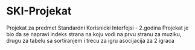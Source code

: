 # SKI-Projekat
Projekat za predmet Standardni Korisnicki Interfejsi - 2.godina
Projekat je bio da se napravi indeks strana na koju vodi na prvu stranu za muziku, drugu za tabelu sa sortiranjem i trecu za igru asocijacija za 2 igraca
